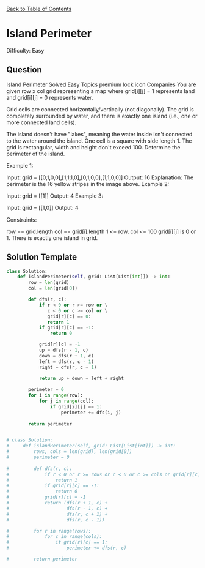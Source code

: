 [Back to Table of Contents](../README.md)

# Island Perimeter
Difficulty: Easy

## Question
Island Perimeter
Solved
Easy
Topics
premium lock icon
Companies
You are given row x col grid representing a map where grid[i][j] = 1 represents land and grid[i][j] = 0 represents water.

Grid cells are connected horizontally/vertically (not diagonally). The grid is completely surrounded by water, and there is exactly one island (i.e., one or more connected land cells).

The island doesn't have "lakes", meaning the water inside isn't connected to the water around the island. One cell is a square with side length 1. The grid is rectangular, width and height don't exceed 100. Determine the perimeter of the island.

 

Example 1:


Input: grid = [[0,1,0,0],[1,1,1,0],[0,1,0,0],[1,1,0,0]]
Output: 16
Explanation: The perimeter is the 16 yellow stripes in the image above.
Example 2:

Input: grid = [[1]]
Output: 4
Example 3:

Input: grid = [[1,0]]
Output: 4
 

Constraints:

row == grid.length
col == grid[i].length
1 <= row, col <= 100
grid[i][j] is 0 or 1.
There is exactly one island in grid.

## Solution Template
```python
class Solution:
    def islandPerimeter(self, grid: List[List[int]]) -> int:
        row = len(grid)
        col = len(grid[0])

        def dfs(r, c):
            if r < 0 or r >= row or \
               c < 0 or c >= col or \
               grid[r][c] == 0:
               return 1
            if grid[r][c] == -1:
                return 0

            grid[r][c] = -1
            up = dfs(r - 1, c)
            down = dfs(r + 1, c)
            left = dfs(r, c - 1)
            right = dfs(r, c + 1)

            return up + down + left + right
        
        perimeter = 0
        for i in range(row):
            for j in range(col):
                if grid[i][j] == 1:
                    perimeter += dfs(i, j)
        
        return perimeter


# class Solution:
#     def islandPerimeter(self, grid: List[List[int]]) -> int:
#         rows, cols = len(grid), len(grid[0])
#         perimeter = 0
        
#         def dfs(r, c):
#             if r < 0 or r >= rows or c < 0 or c >= cols or grid[r][c] == 0:
#                 return 1
#             if grid[r][c] == -1:
#                 return 0
#             grid[r][c] = -1
#             return (dfs(r + 1, c) +
#                     dfs(r - 1, c) +
#                     dfs(r, c + 1) +
#                     dfs(r, c - 1))

#         for r in range(rows):
#             for c in range(cols):
#                 if grid[r][c] == 1:
#                     perimeter += dfs(r, c)

#         return perimeter
```
